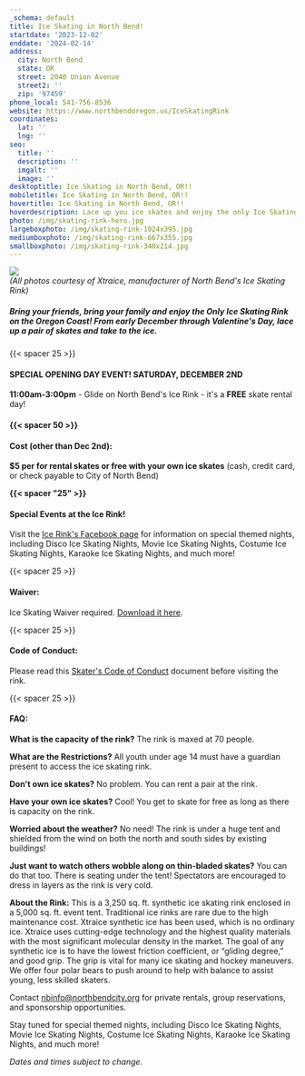 ```yaml
---
_schema: default
title: Ice Skating in North Bend!
startdate: '2023-12-02'
enddate: '2024-02-14'
address:
  city: North Bend
  state: OR
  street: 2040 Union Avenue
  street2: ''
  zip: '97459'
phone_local: 541-756-8536
website: https://www.northbendoregon.us/IceSkatingRink
coordinates:
  lat: ''
  lng: ''
seo:
  title: ''
  description: ''
  imgalt: ''
  image: ''
desktoptitle: Ice Skating in North Bend, OR!!
mobiletitle: Ice Skating in North Bend, OR!!
hovertitle: Ice Skating in North Bend, OR!!
hoverdescription: Lace up you ice skates and enjoy the only Ice Skating on the Coast!
photo: /img/skating-rink-hero.jpg
largeboxphoto: /img/skating-rink-1024x395.jpg
mediumboxphoto: /img/skating-rink-667x355.jpg
smallboxphoto: /img/skating-rink-340x214.jpg
---
```

![](/img/skating-rink-1024x395.jpg)<br>*(All photos courtesy of Xtraice, manufacturer of North Bend's Ice Skating Rink)*

##### Bring your friends, bring your family and enjoy the Only Ice Skating Rink on the Oregon Coast! From early December through Valentine's Day, lace up a pair of skates and take to the ice.&nbsp;

{{< spacer 25 >}}

#### SPECIAL OPENING DAY EVENT! SATURDAY, DECEMBER 2ND

**11:00am-3:00pm** - Glide on North Bend's Ice Rink - it's a **FREE** skate rental day!

#### {{< spacer 50 >}}

#### Cost (other than Dec 2nd):

**$5 per for rental skates or free with your own ice skates** (cash, credit card, or check payable to City of North Bend)

**{{< spacer "25" >}}**

#### Special Events at the Ice Rink!

Visit the <a target="_blank" rel="noopener" href="https://www.facebook.com/NorthBendIceSkatingRink">Ice Rink's Facebook page</a> for information on special themed nights, including Disco Ice Skating Nights, Movie Ice Skating Nights, Costume Ice Skating Nights, Karaoke Ice Skating Nights, and much more!

{{< spacer 25 >}}

#### Waiver:

Ice Skating Waiver required. [Download it here](/img/iceskatingwaiverform2013215120622am.pdf).

{{< spacer 25 >}}

#### Code of Conduct:

Please read this [Skater's Code of Conduct](/img/skaterscodeofconduct2013242120622am.pdf) document before visiting the rink.

{{< spacer 25 >}}

#### FAQ:

**What is the capacity of the rink?** The rink is maxed at 70 people.

**What are the Restrictions?** All youth under age 14 must have a guardian present to access the ice skating rink.

**Don't own ice skates?** No problem. You can rent a pair at the rink.

**Have your own ice skates?** Cool! You get to skate for free as long as there is capacity on the rink.

**Worried about the weather?** No need! The rink is under a huge tent and shielded from the wind on both the north and south sides by existing buildings!

**Just want to watch others wobble along on thin-bladed skates?** You can do that too. There is seating under the tent!&nbsp;Spectators are encouraged to dress in layers as the rink is very cold.

**About the Rink:** This is a 3,250 sq. ft. synthetic ice skating rink enclosed in a 5,000 sq. ft. event tent. Traditional ice rinks are rare due to the high maintenance cost. Xtraice synthetic ice has been used, which is no ordinary ice. Xtraice uses cutting-edge technology and the highest quality materials with the most significant molecular density in the market. The goal of any synthetic ice is to have the lowest friction coefficient, or “gliding degree,” and good grip. The grip is vital for many ice skating and hockey maneuvers. We offer four polar bears to push around to help with balance to assist young, less skilled skaters.

Contact [nbinfo@northbendcity.org](mailto:nbinfo@northbendcity.org) for private rentals, group reservations, and sponsorship opportunities.

Stay tuned for special themed nights, including Disco Ice Skating Nights, Movie Ice Skating Nights, Costume Ice Skating Nights, Karaoke Ice Skating Nights, and much more!

*Dates and times subject to change.*